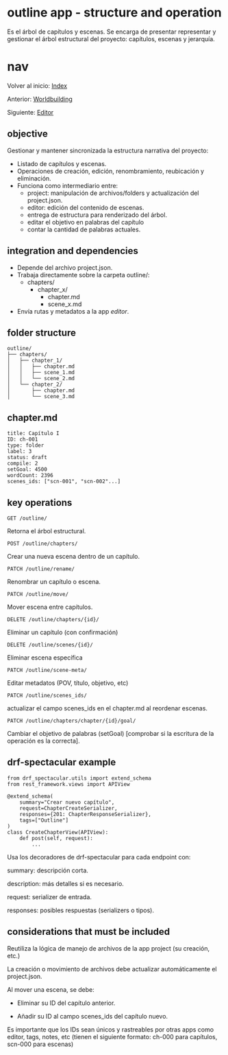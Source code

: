 # outline app - structure and operation

Es el árbol de capítulos y escenas. Se encarga de presentar representar y gestionar el árbol estructural del proyecto: capítulos, escenas y jerarquía.

# nav
Volver al inicio:
[Index](index.md)

Anterior:
[Worldbuilding](worldbuilding.md)

Siguiente:
[Editor](editor.md)

## objective

Gestionar y mantener sincronizada la estructura narrativa del proyecto:
- Listado de capítulos y escenas.
- Operaciones de creación, edición, renombramiento, reubicación y eliminación.
- Funciona como intermediario entre:
    - project: manipulación de archivos/folders y actualización del project.json.
    - editor: edición del contenido de escenas.
    - entrega de estructura para renderizado del árbol.
    - editar el objetivo en palabras del capítulo
    - contar la cantidad de palabras actuales.

## integration and dependencies

- Depende del archivo project.json.
- Trabaja directamente sobre la carpeta outline/:
    - chapters/
        - chapter_x/
            - chapter.md
            - scene_x.md
- Envía rutas y metadatos a la app *editor*.

## folder structure

    outline/
    ├── chapters/
    │   ├── chapter_1/
    │   │   ├── chapter.md
    │   │   ├── scene_1.md
    │   │   └── scene_2.md
    │   └── chapter_2/
    │       ├── chapter.md
    │       └── scene_3.md

## chapter.md
    title: Capítulo I
    ID: ch-001
    type: folder
    label: 3
    status: draft
    compile: 2
    setGoal: 4500
    wordCount: 2396
    scenes_ids: ["scn-001", "scn-002"...]

## key operations

    GET /outline/ 
Retorna el árbol estructural.

    POST /outline/chapters/
Crear una nueva escena dentro de un capítulo.

    PATCH /outline/rename/ 
Renombrar un capítulo o escena.

    PATCH /outline/move/
Mover escena entre capítulos.

    DELETE /outline/chapters/{id}/
Eliminar un capítulo (con confirmación)

    DELETE /outline/scenes/{id}/
Eliminar escena específica

    PATCH /outline/scene-meta/ 
Editar metadatos (POV, título, objetivo, etc)

    PATCH /outline/scenes_ids/ 
actualizar el campo scenes_ids en el chapter.md al reordenar escenas.

    PATCH /outline/chapters/chapter/{id}/goal/
Cambiar el objetivo de palabras (setGoal) [comprobar si la escritura de la operación es la correcta].


## drf-spectacular example
    from drf_spectacular.utils import extend_schema
    from rest_framework.views import APIView

    @extend_schema(
        summary="Crear nuevo capítulo",
        request=ChapterCreateSerializer,
        responses={201: ChapterResponseSerializer},
        tags=["Outline"]
    )
    class CreateChapterView(APIView):
        def post(self, request):
            ...

Usa los decoradores de drf-spectacular para cada endpoint con:

summary: descripción corta.

description: más detalles si es necesario.

request: serializer de entrada.

responses: posibles respuestas (serializers o tipos).

## considerations that must be included
Reutiliza la lógica de manejo de archivos de la app project (su creación, etc.)

La creación o movimiento de archivos debe actualizar automáticamente el project.json.

Al mover una escena, se debe:
- Eliminar su ID del capítulo anterior.

- Añadir su ID al campo scenes_ids del capítulo nuevo.

Es importante que los IDs sean únicos y rastreables por otras apps como editor, tags, notes, etc (tienen el siguiente formato: ch-000 para capítulos, scn-000 para escenas)
